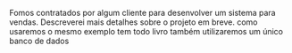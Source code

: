 Fomos contratados por algum cliente para desenvolver um sistema para vendas. Descreverei mais detalhes sobre o projeto em breve. como usaremos o mesmo exemplo tem todo livro também utilizaremos um único banco de dados 